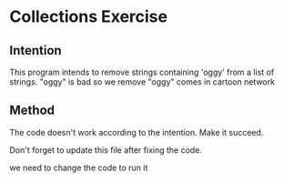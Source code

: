 # Collections Exercise

## Intention

This program intends to remove strings containing 'oggy' from a list of strings.
"oggy" is bad so we remove 
"oggy" comes in cartoon network

## Method

The code doesn't work according to the intention. Make it succeed.

Don't forget to update this file after fixing the code.

we need to change the code to run it
